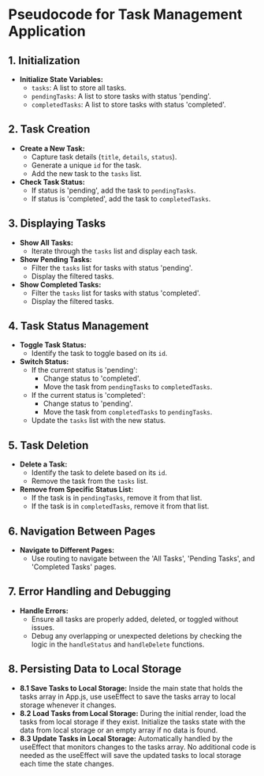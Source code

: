 # Pseudocode for Task Management Application

## 1. Initialization
- **Initialize State Variables:**
  - `tasks`: A list to store all tasks.
  - `pendingTasks`: A list to store tasks with status 'pending'.
  - `completedTasks`: A list to store tasks with status 'completed'.

## 2. Task Creation
- **Create a New Task:**
  - Capture task details (`title`, `details`, `status`).
  - Generate a unique `id` for the task.
  - Add the new task to the `tasks` list.
- **Check Task Status:**
  - If status is 'pending', add the task to `pendingTasks`.
  - If status is 'completed', add the task to `completedTasks`.

## 3. Displaying Tasks
- **Show All Tasks:**
  - Iterate through the `tasks` list and display each task.
- **Show Pending Tasks:**
  - Filter the `tasks` list for tasks with status 'pending'.
  - Display the filtered tasks.
- **Show Completed Tasks:**
  - Filter the `tasks` list for tasks with status 'completed'.
  - Display the filtered tasks.

## 4. Task Status Management
- **Toggle Task Status:**
  - Identify the task to toggle based on its `id`.
- **Switch Status:**
  - If the current status is 'pending':
    - Change status to 'completed'.
    - Move the task from `pendingTasks` to `completedTasks`.
  - If the current status is 'completed':
    - Change status to 'pending'.
    - Move the task from `completedTasks` to `pendingTasks`.
  - Update the `tasks` list with the new status.

## 5. Task Deletion
- **Delete a Task:**
  - Identify the task to delete based on its `id`.
  - Remove the task from the `tasks` list.
- **Remove from Specific Status List:**
  - If the task is in `pendingTasks`, remove it from that list.
  - If the task is in `completedTasks`, remove it from that list.

## 6. Navigation Between Pages
- **Navigate to Different Pages:**
  - Use routing to navigate between the 'All Tasks', 'Pending Tasks', and 'Completed Tasks' pages.

## 7. Error Handling and Debugging
- **Handle Errors:**
  - Ensure all tasks are properly added, deleted, or toggled without issues.
  - Debug any overlapping or unexpected deletions by checking the logic in the `handleStatus` and `handleDelete` functions.

## 8. Persisting Data to Local Storage
- **8.1 Save Tasks to Local Storage:**
Inside the main state that holds the tasks array in App.js, use useEffect to save the tasks array to local storage whenever it changes.
- **8.2 Load Tasks from Local Storage:**
During the initial render, load the tasks from local storage if they exist.
Initialize the tasks state with the data from local storage or an empty array if no data is found.
- **8.3 Update Tasks in Local Storage:**
Automatically handled by the useEffect that monitors changes to the tasks array.
No additional code is needed as the useEffect will save the updated tasks to local storage each time the state changes.